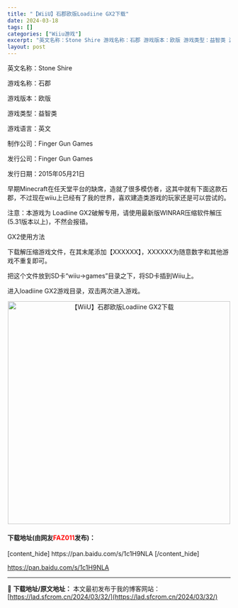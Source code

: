 ```yaml
---
title: "【WiiU】石郡欧版Loadiine GX2下载"
date: 2024-03-18
tags: []
categories: ["Wiiu游戏"]
excerpt: "英文名称：Stone Shire 游戏名称：石郡 游戏版本：欧版 游戏类型：益智类 游戏语言：英文 制作公司：Finger Gun Games 发行公司：Finger Gun Games 发行日期：2015年05月21日 早期Minecraft在任天堂平台的缺席，造就了很多模仿者，这其中就有下面这款&hellip;"
layout: post
---
```


英文名称：Stone Shire

游戏名称：石郡

游戏版本：欧版

游戏类型：益智类

游戏语言：英文

制作公司：Finger Gun Games

发行公司：Finger Gun Games

发行日期：2015年05月21日

早期Minecraft在任天堂平台的缺席，造就了很多模仿者，这其中就有下面这款石郡，不过现在wiiu上已经有了我的世界，喜欢建造类游戏的玩家还是可以尝试的。

注意：本游戏为 Loadiine GX2破解专用，请使用最新版WINRAR压缩软件解压(5.31版本以上)，不然会报错。

GX2使用方法

下载解压缩游戏文件，在其末尾添加【XXXXXX】，XXXXXX为随意数字和其他游戏不重复即可。

把这个文件放到SD卡“wiiu→games”目录之下，将SD卡插到Wiiu上。

进入loadiine GX2游戏目录，双击两次进入游戏。
<p align="center"><img src="https://lad.sfcrom.cn/wp-content/uploads/2024/03/20240318_65f8446f797ff.jpg" alt="【WiiU】石郡欧版Loadiine GX2下载" width="502" align="" border="0" /></p>

<h4>下载地址(由网友<span style="color: red;">FAZ011</span>发布)：</h4>
[content_hide]
https://pan.baidu.com/s/1c1H9NLA
[/content_hide]

<!--wechatfans start-->
https://pan.baidu.com/s/1c1H9NLA
<!--wechatfans end-->

---
📖 **下载地址/原文地址：** 本文最初发布于我的博客网站：[https://lad.sfcrom.cn/2024/03/32/](https://lad.sfcrom.cn/2024/03/32/)

